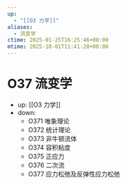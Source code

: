 ```yaml
---
up:
  - "[[O3 力学]]"
aliases:
  - 流变学
ctime: 2025-01-25T16:25:46+08:00
mtime: 2025-10-01T11:41:28+08:00
---
```


# O37 流变学

- up: [[O3 力学]]
- down:	
	- O371 唯象理论
	- O372 统计理论
	- O373 非牛顿流体
	- O374 容积粘度
	- O375 正应力
	- O376 二次流
	- O377 应力松弛及反弹性应力松弛
	
